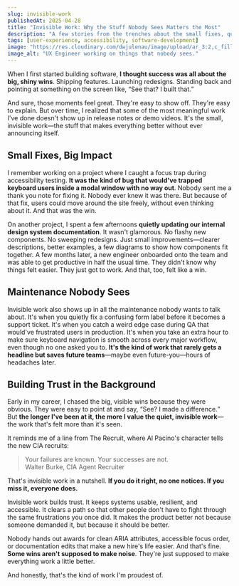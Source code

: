 ```yaml
---
slug: invisible-work
publishedAt: 2025-04-28
title: "Invisible Work: Why the Stuff Nobody Sees Matters the Most"
description: "A few stories from the trenches about the small fixes, quiet tweaks, and maintenance tasks that quietly made everything better&mdash;without anyone even noticing."
tags: [user-experience, accessibility, software-development]
image: "https://res.cloudinary.com/dwjulenau/image/upload/ar_3:2,c_fill,dpr_auto,f_auto,fl_progressive,q_auto/v1745850929/josh-portfolio/assets_task_01jsyd2aywecbt350e85ffwwtf_1745850867_img_0.webp"
image_alt: "UX Engineer working on things that nobody sees."
---
```


When I first started building software, <strong>I thought success was all about the big, shiny wins</strong>. Shipping features. Launching redesigns. Standing back and pointing at something on the screen like, <q>See that? I built that.</q>

And sure, those moments feel great. They're easy to show off. They're easy to explain. But over time, I realized that some of the most meaningful work I've done doesn't show up in release notes or demo videos. It's the small, invisible work&mdash;the stuff that makes everything better without ever announcing itself.

## Small Fixes, Big Impact
I remember working on a project where I caught a focus trap during accessibility testing. <strong>It was the kind of bug that would've trapped keyboard users inside a modal window with no way out</strong>. Nobody sent me a thank you note for fixing it. Nobody ever knew it was there. But because of that fix, users could move around the site freely, without even thinking about it. And that was the win.

On another project, I spent a few afternoons <strong>quietly updating our internal design system documentation</strong>. It wasn't glamorous. No flashy new components. No sweeping redesigns. Just small improvements&mdash;clearer descriptions, better examples, a few diagrams to show how components fit together. A few months later, a new engineer onboarded onto the team and was able to get productive in half the usual time. They didn't know why things felt easier. They just got to work. And that, too, felt like a win.

## Maintenance Nobody Sees
Invisible work also shows up in all the maintenance nobody wants to talk about. It's when you quietly fix a confusing form label before it becomes a support ticket. It's when you catch a weird edge case during QA that would've frustrated users in production. It's when you take an extra hour to make sure keyboard navigation is smooth across every major workflow, even though no one asked you to. <strong>It's the kind of work that rarely gets a headline but saves future teams</strong>&mdash;maybe even future-you&mdash;hours of headaches later.

## Building Trust in the Background
Early in my career, I chased the big, visible wins because they were obvious. They were easy to point at and say, <q>See? I made a difference.</q> But <strong>the longer I've been at it, the more I value the quiet, invisible work</strong>&mdash;the work that's felt more than it's seen.

It reminds me of a line from The Recruit, where Al Pacino's character tells the new CIA recruits:

> Your failures are known. Your successes are not.<br />
> Walter Burke, CIA Agent Recruiter

That's invisible work in a nutshell. <strong>If you do it right, no one notices. If you miss it, everyone does.</strong>

Invisible work builds trust. It keeps systems usable, resilient, and accessible. It clears a path so that other people don't have to fight through the same frustrations you once did. It makes the product better not because someone demanded it, but because it should be better.

Nobody hands out awards for clean ARIA attributes, accessible focus order, or documentation edits that make a new hire's life easier. And that's fine. <strong>Some wins aren't supposed to make noise</strong>. They're just supposed to make everything work a little better.

And honestly, that's the kind of work I'm proudest of.
